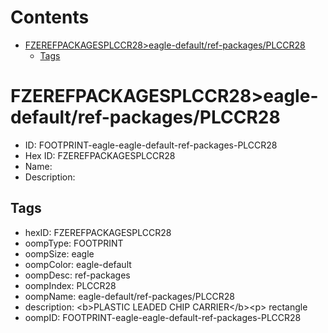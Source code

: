 



Contents
========

* [FZEREFPACKAGESPLCCR28>eagle-default/ref-packages/PLCCR28](#fzerefpackagesplccr28eagle-defaultref-packagesplccr28)
	* [Tags](#tags)

# FZEREFPACKAGESPLCCR28>eagle-default/ref-packages/PLCCR28

- ID: FOOTPRINT-eagle-eagle-default-ref-packages-PLCCR28
- Hex ID: FZEREFPACKAGESPLCCR28
- Name: 
- Description: 

## Tags

- hexID: FZEREFPACKAGESPLCCR28
- oompType: FOOTPRINT
- oompSize: eagle
- oompColor: eagle-default
- oompDesc: ref-packages
- oompIndex: PLCCR28
- oompName: eagle-default/ref-packages/PLCCR28
- description: &lt;b&gt;PLASTIC LEADED CHIP CARRIER&lt;/b&gt;&lt;p&gt;&#xD;
rectangle
- oompID: FOOTPRINT-eagle-eagle-default-ref-packages-PLCCR28
